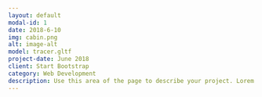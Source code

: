 ```yaml
---
layout: default
modal-id: 1
date: 2018-6-10
img: cabin.png
alt: image-alt
model: tracer.gltf
project-date: June 2018
client: Start Bootstrap
category: Web Development
description: Use this area of the page to describe your project. Lorem ipsum dolor sit amet, consectetur adipisicing elit. Mollitia neque assumenda ipsam nihil, molestias magnam, recusandae quos quis inventore quisquam velit asperiores, vitae? Reprehenderit soluta, eos quod consequuntur itaque. Nam.
---
```

